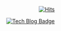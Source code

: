 <div align=right>
  
[![Hits](https://hits.seeyoufarm.com/api/count/incr/badge.svg?url=https%3A%2F%2Fgithub.com%2Fuddt-ds%2Fuddt-ds&count_bg=%2379C83D&title_bg=%23555555&icon=&icon_color=%23E7E7E7&title=hits&edge_flat=false)](https://hits.seeyoufarm.com)

</div>

<div align=right>
  
[![Tech Blog Badge](https://img.shields.io/badge/tech%20blog-255F38?style=flat-square&color=255F38)](https://uddt.tistory.com/)

</div>
